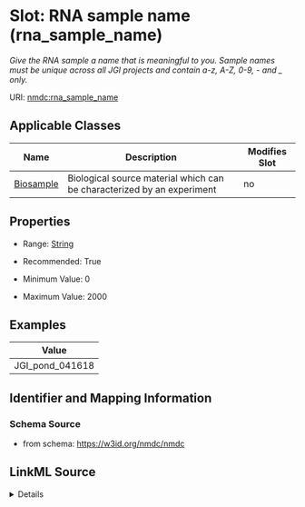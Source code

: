 # Slot: RNA sample name (rna_sample_name)


_Give the RNA sample a name that is meaningful to you. Sample names must be unique across all JGI projects and contain a-z, A-Z, 0-9, - and _ only._



URI: [nmdc:rna_sample_name](https://w3id.org/nmdc/rna_sample_name)



<!-- no inheritance hierarchy -->




## Applicable Classes

| Name | Description | Modifies Slot |
| --- | --- | --- |
[Biosample](Biosample.md) | Biological source material which can be characterized by an experiment |  no  |







## Properties

* Range: [String](String.md)

* Recommended: True

* Minimum Value: 0

* Maximum Value: 2000






## Examples

| Value |
| --- |
| JGI_pond_041618 |

## Identifier and Mapping Information







### Schema Source


* from schema: https://w3id.org/nmdc/nmdc




## LinkML Source

<details>
```yaml
name: rna_sample_name
description: Give the RNA sample a name that is meaningful to you. Sample names must
  be unique across all JGI projects and contain a-z, A-Z, 0-9, - and _ only.
title: RNA sample name
examples:
- value: JGI_pond_041618
from_schema: https://w3id.org/nmdc/nmdc
rank: 4
string_serialization: '{text}'
alias: rna_sample_name
domain_of:
- Biosample
slot_group: JGI-Metatranscriptomics
range: string
recommended: true
minimum_value: 0
maximum_value: 2000

```
</details>